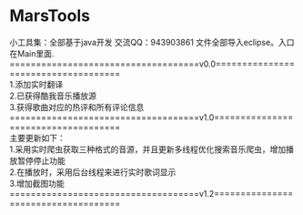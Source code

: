 # MarsTools
小工具集：全部基于java开发     交流QQ：943903861       文件全部导入eclipse。入口在Main里面.<br>
====================================v0.0====================================<br>
        1.添加实时翻译<br>
        2.已获得酷我音乐播放源<br>
        3.获得歌曲对应的热评和所有评论信息<br>
====================================v1.0====================================<br>
主要更新如下：<br>
        1.采用实时爬虫获取三种格式的音源，并且更新多线程优化搜索音乐爬虫，增加播放暂停停止功能<br>
        2.在播放时，采用后台线程来进行实时歌词显示<br>
        3.增加截图功能<br>
====================================v1.2====================================<br>
